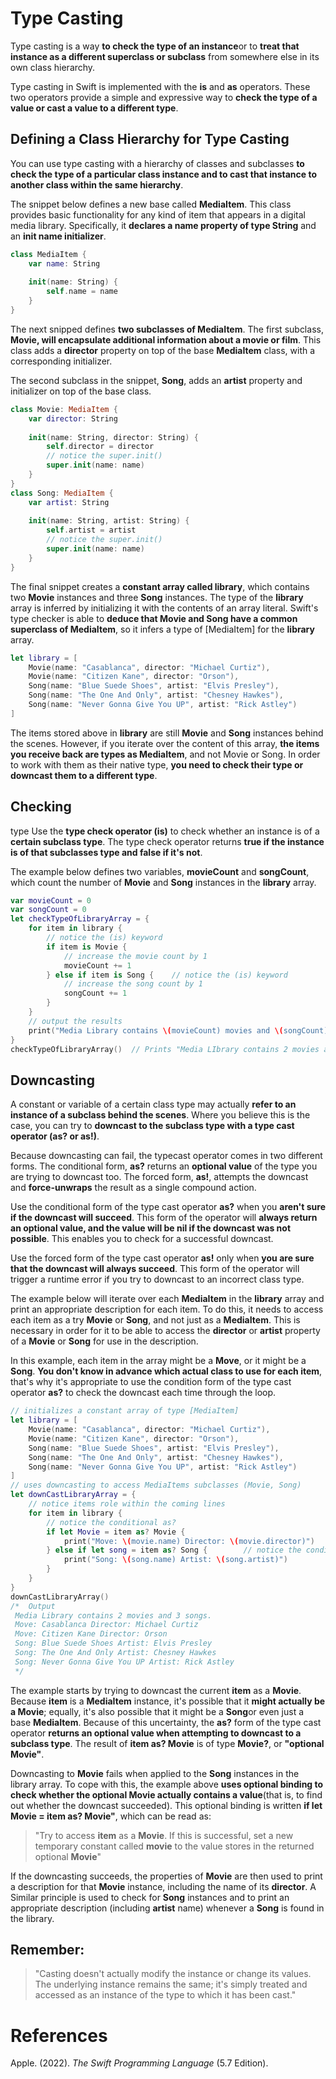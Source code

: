 # Type Casting

Type casting is a way **to check the type of an instance**or to **treat that instance as a different superclass or subclass** from somewhere else in its own class hierarchy. 

Type casting in Swift is implemented with the **is** and **as** operators. These two operators provide a simple and expressive way to **check the type of a value or cast a value to a different type**. 

## Defining a Class Hierarchy for Type Casting 
You can use type casting with a hierarchy of classes and subclasses **to check the type of a particular class instance and to cast that instance to another class within the same hierarchy**. 

The snippet below defines a new base called **MediaItem**. This class provides basic functionality for any kind of item that appears in a digital media library. Specifically, it **declares a name property of type String** and an **init name initializer**. 

``` Swift 
class MediaItem {
    var name: String
    
    init(name: String) {
        self.name = name
    }
}
``` 

The next snipped defines **two subclasses of MediaItem**. The first subclass, **Movie, will encapsulate additional information about a movie or film**. This class adds a **director** property on top of the base **MediaItem** class, with a corresponding initializer. 

The second subclass in the snippet, **Song**, adds an **artist** property and initializer on top of the base class. 

``` Swift 
class Movie: MediaItem {
    var director: String
    
    init(name: String, director: String) {
        self.director = director
        // notice the super.init()
        super.init(name: name)
    }
}
class Song: MediaItem {
    var artist: String
    
    init(name: String, artist: String) {
        self.artist = artist
        // notice the super.init()
        super.init(name: name)
    }
}
``` 

The final snippet creates a **constant array called library**, which contains two **Movie** instances and three **Song** instances. The type of the **library** array is inferred by initializing it with the contents of an array literal. Swift's type checker is able to **deduce that Movie and Song have a common superclass of MediaItem**, so it infers a type of [MediaItem] for the **library** array. 

``` Swift 
let library = [
    Movie(name: "Casablanca", director: "Michael Curtiz"),
    Movie(name: "Citizen Kane", director: "Orson"),
    Song(name: "Blue Suede Shoes", artist: "Elvis Presley"),
    Song(name: "The One And Only", artist: "Chesney Hawkes"),
    Song(name: "Never Gonna Give You UP", artist: "Rick Astley")
]
``` 

The items stored above in **library** are still **Movie** and **Song** instances behind the scenes. However, if you iterate over the content of this array, **the items you receive back are types as MediaItem**, and not Movie or Song. In order to work with them as their native type, **you need to check their type or downcast them to a different type**. 

## Checking 
type 
Use the **type check operator (is)** to check whether an instance is of a **certain subclass type**. The type check operator returns **true if the instance is of that subclasses type and false if it's not**. 

The example below defines two variables, **movieCount** and **songCount**, which count the number of **Movie** and **Song** instances in the **library** array. 

``` Swift
var movieCount = 0
var songCount = 0
let checkTypeOfLibraryArray = {
    for item in library {
        // notice the (is) keyword
        if item is Movie {
            // increase the movie count by 1
            movieCount += 1
        } else if item is Song {    // notice the (is) keyword
            // increase the song count by 1
            songCount += 1
        }
    }
    // output the results
    print("Media Library contains \(movieCount) movies and \(songCount) songs.")
}
checkTypeOfLibraryArray()  // Prints "Media LIbrary contains 2 movies and 3 songs."
``` 

## Downcasting 
A constant or variable of a certain class type may actually **refer to an instance of a subclass behind the scenes**. Where you believe this is the case, you can try to **downcast to the subclass type with a type cast operator (as? or as!)**. 

Because downcasting can fail, the typecast operator comes in two different forms. The conditional form, **as?** returns an **optional value** of the type you are trying to downcast too. The forced form, **as!**, attempts the downcast and **force-unwraps** the result as a single compound action. 

Use the conditional form of the type cast operator **as?** when you **aren't sure if the downcast will succeed**. This form of the operator will **always return an optional value, and the value will be nil if the downcast was not possible**. This enables you to check for a successful downcast. 

Use the forced form of the type cast operator **as!** only when **you are sure that the downcast will always succeed**. This form of the operator will trigger a runtime error if you try to downcast to an incorrect class type. 

The example below will iterate over each **MediaItem** in the **library** array and print an appropriate description for each item. To do this, it needs to access each item as a try **Movie** or **Song**, and not just as a **MediaItem**. This is necessary in order for it to be able to access the **director** or **artist** property of a **Movie** or **Song** for use in the description. 

In this example, each item in the array might be a **Move**, or it might be a **Song**. **You don't know in advance which actual class to use for each item**, that's why it's appropriate to use the condition form of the type cast operator **as?** to check the downcast each time through the loop. 

``` Swift 
// initializes a constant array of type [MediaItem]
let library = [
    Movie(name: "Casablanca", director: "Michael Curtiz"),
    Movie(name: "Citizen Kane", director: "Orson"),
    Song(name: "Blue Suede Shoes", artist: "Elvis Presley"),
    Song(name: "The One And Only", artist: "Chesney Hawkes"),
    Song(name: "Never Gonna Give You UP", artist: "Rick Astley")
]
// uses downcasting to access MediaItems subclasses (Movie, Song) 
let downCastLibraryArray = {
    // notice items role within the coming lines
    for item in library {
        // notice the conditional as?
        if let Movie = item as? Movie {
            print("Move: \(movie.name) Director: \(movie.director)")
        } else if let song = item as? Song {        // notice the conditional as?
            print("Song: \(song.name) Artist: \(song.artist)")
        }
    }
}
downCastLibraryArray()
/*  Output
 Media Library contains 2 movies and 3 songs.
 Move: Casablanca Director: Michael Curtiz
 Move: Citizen Kane Director: Orson
 Song: Blue Suede Shoes Artist: Elvis Presley
 Song: The One And Only Artist: Chesney Hawkes
 Song: Never Gonna Give You UP Artist: Rick Astley
 */
``` 

The example starts by trying to downcast the current **item** as a **Movie**. Because **item** is a **MediaItem** instance, it's possible that it **might actually be a Movie**; equally, it's also possible that it might be a **Song**or even just a base **MediaItem**. Because of this uncertainty, the **as?** form of the type cast operator **returns an optional value when attempting to downcast to a subclass type**. The result of **item as? Movie** is of type **Movie?**, or **"optional Movie"**. 

Downcasting to **Movie** fails when applied to the **Song** instances in the library array. To cope with this, the example above **uses optional binding to check whether the optional Movie actually contains a value**(that is, to find out whether the downcast succeeded). This optional binding is written **if let Movie = item as? Movie"**, which can be read as: 
> "Try to access **item** as a **Movie**. If this is successful, set a new temporary constant called **movie** to the value stores in the returned optional **Movie**" 

If the downcasting succeeds, the properties of **Movie** are then used to print a description for that **Movie** instance, including the name of its **director**. A Similar principle is used to check for **Song** instances and to print an appropriate description (including **artist** name) whenever a **Song** is found in the library. 

## Remember: 
> "Casting doesn't actually modify the instance or change its values. The underlying instance remains the same; it's simply treated and accessed as an instance of the type to which it has been cast."

# References 
Apple. (2022). *The Swift Programming Language* (5.7 Edition). 


